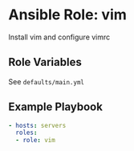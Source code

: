 # Ansible Role: vim

Install vim and configure vimrc

## Role Variables

See `defaults/main.yml`

## Example Playbook

```yaml
- hosts: servers
  roles:
  - role: vim
```
